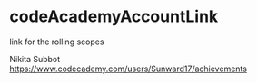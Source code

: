 # codeAcademyAccountLink
link for the rolling scopes

Nikita Subbot
https://www.codecademy.com/users/Sunward17/achievements
